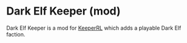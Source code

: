 # Dark Elf Keeper (mod)

Dark Elf Keeper is a mod for [KeeperRL](https://keeperrl.com/) which adds a playable Dark Elf faction.
